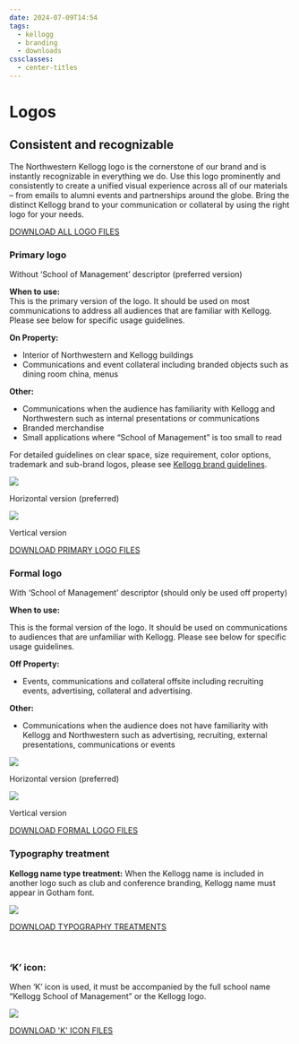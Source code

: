 ```yaml
---
date: 2024-07-09T14:54
tags:
  - kellogg
  - branding
  - downloads
cssclasses:
  - center-titles
---
```

# Logos

## Consistent and recognizable

The Northwestern Kellogg logo is the cornerstone of our brand and is instantly recognizable in everything we do. Use this logo prominently and consistently to create a unified visual experience across all of our materials – from emails to alumni events and partnerships around the globe. Bring the distinct Kellogg brand to your communication or collateral by using the right logo for your needs. 

[DOWNLOAD ALL LOGO FILES](https://www.kellogg.northwestern.edu/brand-tools/-/media/files/brand-tools/logos/04-ksm-all-logo-files.ashx?la=en)

### Primary logo

Without ‘School of Management’ descriptor (preferred version)  
  
**When to use:**  
This is the primary version of the logo. It should be used on most communications to address all audiences that are familiar with Kellogg. Please see below for specific usage guidelines.

**On Property:**

- Interior of Northwestern and Kellogg buildings
- Communications and event collateral including branded objects such as dining room china, menus

**Other:**

- Communications when the audience has familiarity with Kellogg and Northwestern such as internal presentations or communications
- Branded merchandise
- Small applications where “School of Management” is too small to read 

For detailed guidelines on clear space, size requirement, color options, trademark and sub-brand logos, please see [Kellogg brand guidelines](https://www.kellogg.northwestern.edu/brand-tools.aspx).

![](https://www.kellogg.northwestern.edu/-/media/images/web2022/brand-tools/kellogg_h_rgb.ashx?h=45&la=en&w=435&hash=00BBE49CD1879D0EF8B49FE6E74ED857&hash=00BBE49CD1879D0EF8B49FE6E74ED857)

Horizontal version (preferred)

![](https://www.kellogg.northwestern.edu/-/media/images/web2022/brand-tools/kellogg_v_rgb.ashx?h=84&la=en&w=159&hash=77E4E659BC17010E3A8562A6AF1D2348&hash=77E4E659BC17010E3A8562A6AF1D2348)

Vertical version

[DOWNLOAD PRIMARY LOGO FILES](https://www.kellogg.northwestern.edu/brand-tools/-/media/files/brand-tools/logos/04-ksm-primary-logo.ashx?la=en)

### Formal logo

With ‘School of Management’ descriptor (should only be used off property)

**When to use:**

This is the formal version of the logo. It should be used on communications to audiences that are unfamiliar with Kellogg. Please see below for specific usage guidelines.

**Off Property:**

- Events, communications and collateral offsite including recruiting events, advertising, collateral and advertising.

**Other:**

- Communications when the audience does not have familiarity with Kellogg and Northwestern such as advertising, recruiting, external presentations, communications or events  
      
    

![](https://www.kellogg.northwestern.edu/-/media/images/web2022/brand-tools/kelloggsom_h_rgb.ashx?h=46&la=en&w=435&hash=7A4E2358407C79701CD0164359770D95&hash=7A4E2358407C79701CD0164359770D95)

Horizontal version (preferred)

![](https://www.kellogg.northwestern.edu/-/media/images/web2022/brand-tools/kelloggsom_v_rgb.ashx?h=85&la=en&w=159&hash=CA5B76451E777A6C2AFD2741E7605D4E&hash=CA5B76451E777A6C2AFD2741E7605D4E)

Vertical version

[DOWNLOAD FORMAL LOGO FILES](https://www.kellogg.northwestern.edu/brand-tools/-/media/files/brand-tools/logos/04-ksm-formal-logo.ashx?la=en)

### Typography treatment

**Kellogg name type treatment:** When the Kellogg name is included in another logo such as club and conference branding, Kellogg name must appear in Gotham font.

![](https://www.kellogg.northwestern.edu/-/media/images/web2022/brand-tools/04-kellogg-type-treatment-807x124px.ashx?h=124&la=en&w=807&hash=E06ACD170EEE87922C32195BC7B5BABE&hash=E06ACD170EEE87922C32195BC7B5BABE)

[DOWNLOAD TYPOGRAPHY TREATMENTS](https://www.kellogg.northwestern.edu/brand-tools/-/media/files/brand-tools/logos/04-kellogg_type-treatment.ashx?la=en)

   

### ‘K’ icon:

When ‘K’ icon is used, it must be accompanied by the full school name “Kellogg School of Management” or the Kellogg logo.

![](https://www.kellogg.northwestern.edu/-/media/images/web2022/brand-tools/k-purple.ashx?h=74&la=en&w=75&hash=D0EC74A5AFDE0C53F065583EC38EC3E1&hash=D0EC74A5AFDE0C53F065583EC38EC3E1)

[DOWNLOAD 'K' ICON FILES](https://www.kellogg.northwestern.edu/brand-tools/-/media/files/brand-tools/logos/k-icon.ashx?la=en)